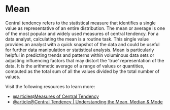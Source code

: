 # Mean 

Central tendency refers to the statistical measure that identifies a single value as representative of an entire distribution. The mean or average is one of the most popular and widely used measures of central tendency. For a data analyst, calculating the mean is a routine task. This single value provides an analyst with a quick snapshot of the data and could be useful for further data manipulation or statistical analysis. Mean is particularly helpful in predicting trends and patterns within voluminous data sets or adjusting influencing factors that may distort the 'true' representation of the data. It is the arithmetic average of a range of values or quantities, computed as the total sum of all the values divided by the total number of values. 

Visit the following resources to learn more:

- [@article@Measures of Central Tendency](https://statistics.laerd.com/statistical-guides/measures-central-tendency-mean-mode-median.php)
- [@article@Central Tendency | Understanding the Mean, Median & Mode](https://www.scribbr.co.uk/stats/measures-of-central-tendency/)
